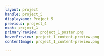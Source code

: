 ```yaml
---
layout: project
handle: project_5
displayName: Project 5
previous: project_4
next: project_1
primaryPreview: project_1_poster.png
hoverPreview: project_1_content-preview.png
contentImage: project_1_content-preview.png

---
```


